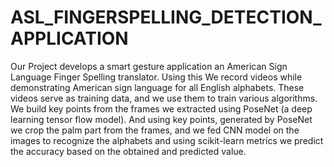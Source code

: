 # ASL_FINGERSPELLING_DETECTION_APPLICATION
Our Project develops a smart gesture application an American Sign Language Finger Spelling translator. Using this We record videos while demonstrating American sign language for all English alphabets. These videos serve as training data, and we use them to train various algorithms. We build key points from the frames we extracted using PoseNet (a deep learning tensor flow model). And using key points, generated by PoseNet we crop the palm part from the frames, and we fed CNN model on the images to recognize the alphabets and using scikit-learn metrics we predict the accuracy based on the obtained and predicted value.
